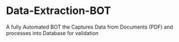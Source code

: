 # Data-Extraction-BOT
A fully Automated BOT the Captures Data from Documents (PDF) and processes into Database for validation
